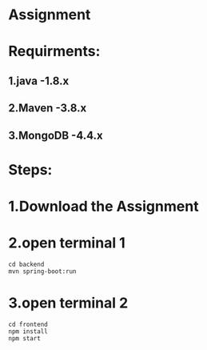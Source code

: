 # Assignment
# Requirments:
## 1.java -1.8.x
## 2.Maven -3.8.x
## 3.MongoDB -4.4.x
# Steps:
# 1.Download the Assignment
# 2.open terminal 1
    cd backend
    mvn spring-boot:run
# 3.open terminal 2
    cd frontend
    npm install
    npm start

